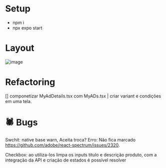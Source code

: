 # Setup
- npm i
- npx expo start

# Layout
![image](https://user-images.githubusercontent.com/28874783/230247033-776adbda-6a0b-4cb4-b5ee-7abd16bfd7c8.png)

# Refactoring
[] componetizar MyAdDetails.tsx com MyADs.tsx | criar variant e condições em uma tela.

# 🕷 Bugs
Swchit: native base warn, Aceita troca? Erro: Não fica marcado https://github.com/adobe/react-spectrum/issues/2320.

Checkbox: ao utiliza-los limpa os inputs titulo e descrição produto, com a integração da API e criação de estados é possível resolver